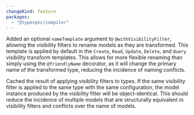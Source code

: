 ```yaml
---
changeKind: feature
packages:
  - "@typespec/compiler"
---
```


Added an optional `nameTemplate` argument to `@withVisibilityFilter`, allowing the visibility filters to rename models as they are transformed. This template is applied by default in the `Create`, `Read`, `Update`, `Delete`, and `Query` visibility transform templates. This allows for more flexible renaming than simply using the `@friendlyName` decorator, as it will change the primary name of the transformed type, reducing the incidence of naming conflicts.

Cached the result of applying visibility filters to types. If the same visibility filter is applied to the same type with the same configuration, the model instance produced by the visibility filter will be object-identical. This should reduce the incidence of multiple models that are structurally equivalent in visibility filters and conflicts over the name of models.
